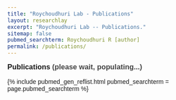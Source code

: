 ```yaml
---
title: "Roychoudhuri Lab - Publications"
layout: researchlay
excerpt: "Roychoudhuri Lab -- Publications."
sitemap: false
pubmed_searchterm: Roychoudhuri R [author]
permalink: /publications/
---
```

<div style="font-family: Arial, Helvetica, sans-serif">
<h3 style="margin-top:0px">Publications <font color="#444444">(please wait, populating...)</font></h3> 
{% include pubmed_gen_reflist.html pubmed_searchterm = page.pubmed_searchterm %}
</div>